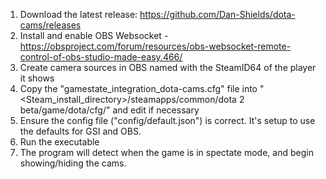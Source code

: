 1. Download the latest release: https://github.com/Dan-Shields/dota-cams/releases
2. Install and enable OBS Websocket - https://obsproject.com/forum/resources/obs-websocket-remote-control-of-obs-studio-made-easy.466/
3. Create camera sources in OBS named with the SteamID64 of the player it shows
4. Copy the "gamestate_integration_dota-cams.cfg" file into "<Steam_install_directory>/steamapps/common/dota 2 beta/game/dota/cfg/" and edit if necessary
5. Ensure the config file ("config/default.json") is correct. It's setup to use the defaults for GSI and OBS.
6. Run the executable
7. The program will detect when the game is in spectate mode, and begin showing/hiding the cams.
